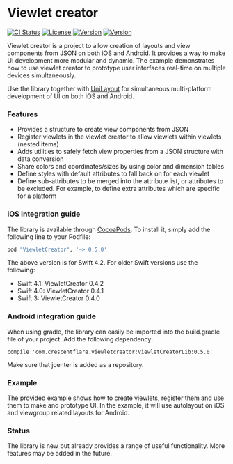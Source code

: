 # Viewlet creator

[![CI Status](http://img.shields.io/travis/crescentflare/ViewletCreator.svg?style=flat)](https://travis-ci.org/crescentflare/ViewletCreator)
[![License](https://img.shields.io/cocoapods/l/ViewletCreator.svg?style=flat)](http://cocoapods.org/pods/ViewletCreator)
[![Version](https://img.shields.io/cocoapods/v/ViewletCreator.svg?style=flat)](http://cocoapods.org/pods/ViewletCreator)
[![Version](https://img.shields.io/bintray/v/crescentflare/maven/ViewletCreatorLib.svg?style=flat)](https://bintray.com/crescentflare/maven/ViewletCreatorLib)

Viewlet creator is a project to allow creation of layouts and view components from JSON on both iOS and Android. It provides a way to make UI development more modular and dynamic. The example demonstrates how to use viewlet creator to prototype user interfaces real-time on multiple devices simultaneously.

Use the library together with [UniLayout](https://github.com/crescentflare/UniLayout) for simultaneous multi-platform development of UI on both iOS and Android.


### Features

* Provides a structure to create view components from JSON
* Register viewlets in the viewlet creator to allow viewlets within viewlets (nested items)
* Adds utilities to safely fetch view properties from a JSON structure with data conversion
* Share colors and coordinates/sizes by using color and dimension tables
* Define styles with default attributes to fall back on for each viewlet
* Define sub-attributes to be merged into the attribute list, or attributes to be excluded. For example, to define extra attributes which are specific for a platform 


### iOS integration guide

The library is available through [CocoaPods](http://cocoapods.org). To install it, simply add the following line to your Podfile:

```ruby
pod "ViewletCreator", '~> 0.5.0'
```

The above version is for Swift 4.2. For older Swift versions use the following:
- Swift 4.1: ViewletCreator 0.4.2
- Swift 4.0: ViewletCreator 0.4.1
- Swift 3: ViewletCreator 0.4.0


### Android integration guide

When using gradle, the library can easily be imported into the build.gradle file of your project. Add the following dependency:

```
compile 'com.crescentflare.viewletcreator:ViewletCreatorLib:0.5.0'
```

Make sure that jcenter is added as a repository.


### Example

The provided example shows how to create viewlets, register them and use them to make and prototype UI. In the example, it will use autolayout on iOS and viewgroup related layouts for Android.


### Status

The library is new but already provides a range of useful functionality. More features may be added in the future.
